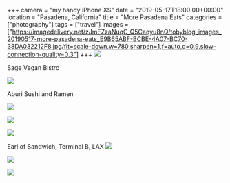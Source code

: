 +++
camera = "my handy iPhone XS"
date = "2019-05-17T18:00:00+00:00"
location = "Pasadena, California"
title = "More Pasadena Eats"
categories = ["photography"]
tags = ["travel"]
images = ["https://imagedelivery.net/zJmFZzaNuqC_Q5Caqyu8nQ/tobyblog_images_20190517-more-pasadena-eats_E9B65ABF-BCBE-4A07-BC70-38DA032212F8.jpg/fit=scale-down,w=780,sharpen=1,f=auto,q=0.9,slow-connection-quality=0.3"]
+++
![](https://imagedelivery.net/zJmFZzaNuqC_Q5Caqyu8nQ/tobyblog_images_20190517-more-pasadena-eats_E9B65ABF-BCBE-4A07-BC70-38DA032212F8.jpg/fit=scale-down,w=780,sharpen=1,f=auto,q=0.9,slow-connection-quality=0.3)
<!--more-->

Sage Vegan Bistro

![](https://imagedelivery.net/zJmFZzaNuqC_Q5Caqyu8nQ/tobyblog_images_remote_cloudinary_915c9b19_57269EFD-9678-44C2-8DB7-9C75304925B5.jpg/fit=scale-down,w=780,sharpen=1,f=auto,q=0.9,slow-connection-quality=0.3)

Aburi Sushi and Ramen

![](https://imagedelivery.net/zJmFZzaNuqC_Q5Caqyu8nQ/tobyblog_images_remote_cloudinary_175cc54a_FE89D409-D436-43E2-A606-18DC0307B5E3.jpg/fit=scale-down,w=780,sharpen=1,f=auto,q=0.9,slow-connection-quality=0.3)

![](https://imagedelivery.net/zJmFZzaNuqC_Q5Caqyu8nQ/tobyblog_images_remote_cloudinary_2b3fe6cf_BB37F91F-0AA8-47D8-ADD9-9868A441E04E.jpg/fit=scale-down,w=780,sharpen=1,f=auto,q=0.9,slow-connection-quality=0.3)

![](https://imagedelivery.net/zJmFZzaNuqC_Q5Caqyu8nQ/tobyblog_images_remote_cloudinary_2dc2d0b3_5C1F104B-6498-4393-BD9B-9101738BC2EE.jpg/fit=scale-down,w=780,sharpen=1,f=auto,q=0.9,slow-connection-quality=0.3)

Earl of Sandwich, Terminal B, LAX
![](https://imagedelivery.net/zJmFZzaNuqC_Q5Caqyu8nQ/tobyblog_images_remote_cloudinary_15b5a152_67C0E0EA-7C53-4300-8896-3C71A1A72614.jpg/fit=scale-down,w=780,sharpen=1,f=auto,q=0.9,slow-connection-quality=0.3)

![](https://imagedelivery.net/zJmFZzaNuqC_Q5Caqyu8nQ/tobyblog_images_remote_cloudinary_6a0e8e9b_1E91D4B6-A431-45BA-B275-232A1CA00B3D.jpg/fit=scale-down,w=780,sharpen=1,f=auto,q=0.9,slow-connection-quality=0.3)

![](https://imagedelivery.net/zJmFZzaNuqC_Q5Caqyu8nQ/tobyblog_images_remote_cloudinary_3f2e9163_4117D0EC-0940-4154-B0B6-C62805155673.jpg/fit=scale-down,w=780,sharpen=1,f=auto,q=0.9,slow-connection-quality=0.3)
